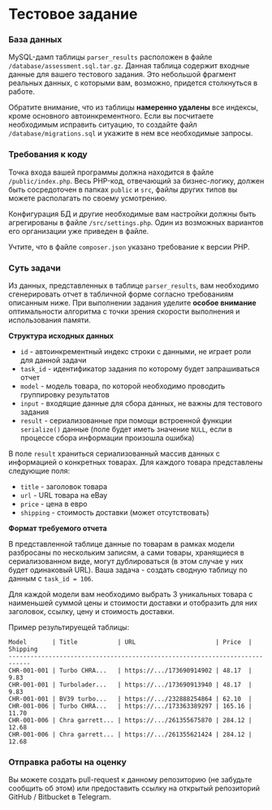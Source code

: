 # Тестовое задание

### База данных

MySQL-дамп таблицы `parser_results` расположен в файле `/database/assessment.sql.tar.gz`. Данная таблица содержит входные данные для вашего тестового задания. Это небольшой фрагмент реальных данных, с которыми вам, возможно, придется столкнуться в работе.

Обратите внимание, что из таблицы **намеренно удалены** все индексы, кроме основного автоинкрементного. Если вы посчитаете необходимым исправить ситуацию, то создайте файл `/database/migrations.sql` и укажите в нем все необходимые запросы.

### Требования к коду

Точка входа вашей программы должна находится в файле `/public/index.php`. Весь PHP-код, отвечающий за бизнес-логику, должен быть сосредоточен в папках `public` и `src`, файлы других типов вы можете располагать по своему усмотрению.

Конфигурация БД и другие необходимые вам настройки должны быть агрегированы в файле `/src/settings.php`. Один из возможных вариантов его организации уже приведен в файле.

Учтите, что в файле `composer.json` указано требование к версии PHP. 

### Суть задачи

Из данных, представленных в таблице `parser_results`, вам необходимо сгенерировать отчет в табличной форме согласно требованиям описанным ниже. При выполнении задания уделите **особое внимание** оптимальности алгоритма с точки зрения скорости выполнения и использования памяти.

**Структура исходных данных**

* `id` - автоинкрементный индекс строки с данными, не играет роли для данной задачи
* `task_id` - идентификатор задания по которому будет запрашиваться отчет
* `model` - модель товара, по которой необходимо проводить группировку результатов
* `input` - входящие данные для сбора данных, не важны для тестового задания
* `result` - сериализованные при помощи встроенной функции `serialize()` данные (поле будет иметь значение `NULL`, если в процессе сбора информации произошла ошибка) 

В поле `result` храниться сериализованный массив данных с информацией о конкретных товарах. Для каждого товара представлены следующие поля:

* `title` - заголовок товара
* `url` - URL товара на eBay
* `price` - цена в евро
* `shipping` - стоимость доставки (может отсутствовать)

**Формат требуемого отчета**

В представленной таблице данные по товарам в рамках модели разбросаны по нескольким записям, а сами товары, хранящиеся в сериализованном виде, могут дублироваться (в этом случае у них будет одинаковый URL). Ваша задача - создать сводную таблицу по данным с `task_id = 106`.

Для каждой модели вам необходимо выбрать 3 уникальных товара с наименьшей суммой цены и стоимости доставки и отобразить для них заголовок, ссылку, цену и стоимость доставки.

Пример результируещей таблицы:
```
Model       | Title           | URL                      | Price  | Shipping
----------------------------------------------------------------------------
CHR-001-001 | Turbo CHRA...   | https://.../173690914902 | 48.17  | 9.83
CHR-001-001 | Turbolader...   | https://.../173690913940 | 48.17  | 9.83
CHR-001-001 | BV39 turbo...   | https://.../232888254864 | 62.10  |
CHR-001-006 | Turbo CHRA...   | https://.../173363389297 | 165.16 | 11.70
CHR-001-006 | Chra garrett... | https://.../261355675870 | 284.12 | 12.68
CHR-001-006 | Chra garrett... | https://.../261355621424 | 284.12 | 12.68
```

### Отправка работы на оценку

Вы можете создать pull-request к данному репозиторию (не забудьте сообщить об этом) или предоставить ссылку на открытый репозиторий GitHub / Bitbucket в Telegram.
